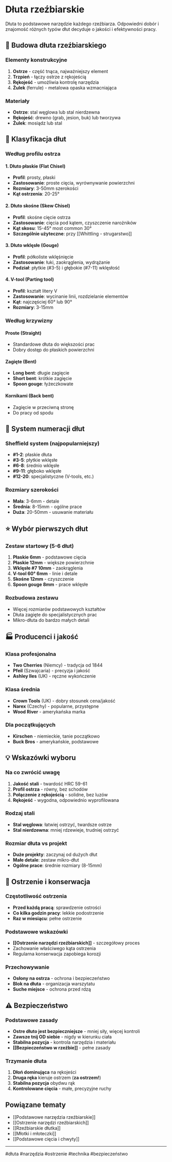 # Dłuta rzeźbiarskie

Dłuta to podstawowe narzędzie każdego rzeźbiarza. Odpowiedni dobór i znajomość różnych typów dłut decyduje o jakości i efektywności pracy.

## 🔧 Budowa dłuta rzeźbiarskiego

### Elementy konstrukcyjne
1. **Ostrze** - część tnąca, najważniejszy element
2. **Trzpień** - łączy ostrze z rękojeścią  
3. **Rękojeść** - umożliwia kontrolę narzędzia
4. **Żulek** (ferrule) - metalowa opaska wzmacniająca

### Materiały
- **Ostrze**: stal węglowa lub stal nierdzewna
- **Rękojeść**: drewno (grab, jesion, buk) lub tworzywa
- **Żulek**: mosiądz lub stal

## 📏 Klasyfikacja dłut

### Według profilu ostrza

#### 1. Dłuto płaskie (Flat Chisel)
- **Profil**: prosty, płaski
- **Zastosowanie**: proste cięcia, wyrównywanie powierzchni
- **Rozmiary**: 3-50mm szerokości
- **Kąt ostrzenia**: 20-25°

#### 2. Dłuto skośne (Skew Chisel)  
- **Profil**: skośne cięcie ostrza
- **Zastosowanie**: cięcia pod kątem, czyszczenie narożników
- **Kąt skosu**: 15-45° most common 30°
- **Szczególnie użyteczne**: przy [[Whittling - strugarstwo]]

#### 3. Dłuto wklęsłe (Gouge)
- **Profil**: półkoliste wklęśnięcie
- **Zastosowanie**: łuki, zaokrąglenia, wydrążanie
- **Podział**: płytkie (#3-5) i głębokie (#7-11) wklęsłość

#### 4. V-tool (Parting tool)
- **Profil**: kształt litery V
- **Zastosowanie**: wycinanie linii, rozdzielanie elementów
- **Kąt**: najczęściej 60° lub 90°
- **Rozmiary**: 3-15mm

### Według krzywizny

#### Proste (Straight)
- Standardowe dłuta do większości prac
- Dobry dostęp do płaskich powierzchni

#### Zagięte (Bent)
- **Long bent**: długie zagięcie
- **Short bent**: krótkie zagięcie
- **Spoon gouge**: łyżeczkowate

#### Kornikami (Back bent)
- Zagięcie w przeciwną stronę
- Do pracy od spodu

## 🔢 System numeracji dłut

### Sheffield system (najpopularniejszy)
- **#1-2**: płaskie dłuta
- **#3-5**: płytkie wklęsłe  
- **#6-8**: średnio wklęsłe
- **#9-11**: głęboko wklęsłe
- **#12-20**: specjalistyczne (V-tools, etc.)

### Rozmiary szerokości
- **Mała**: 3-6mm - detale
- **Średnia**: 8-15mm - ogólne prace
- **Duża**: 20-50mm - usuwanie materiału

## ⭐ Wybór pierwszych dłut

### Zestaw startowy (5-6 dłut)
1. **Płaskie 6mm** - podstawowe cięcia
2. **Płaskie 12mm** - większe powierzchnie  
3. **Wklęsłe #7 10mm** - zaokrąglenia
4. **V-tool 60° 6mm** - linie i detale
5. **Skośne 12mm** - czyszczenie
6. **Spoon gouge 8mm** - prace wklęsłe

### Rozbudowa zestawu
- Więcej rozmiarów podstawowych kształtów
- Dłuta zagięte do specjalistycznych prac
- Mikro-dłuta do bardzo małych detali

## 🏭 Producenci i jakość

### Klasa profesjonalna
- **Two Cherries** (Niemcy) - tradycja od 1844
- **Pfeil** (Szwajcaria) - precyzja i jakość
- **Ashley Iles** (UK) - ręczne wykończenie

### Klasa średnia  
- **Crown Tools** (UK) - dobry stosunek cena/jakość
- **Narex** (Czechy) - popularne, przystępne
- **Wood River** - amerykańska marka

### Dla początkujących
- **Kirschen** - niemieckie, tanie początkowo
- **Buck Bros** - amerykańskie, podstawowe

## 💡 Wskazówki wyboru

### Na co zwrócić uwagę
1. **Jakość stali** - twardość HRC 59-61
2. **Profil ostrza** - równy, bez schodów
3. **Połączenie z rękojeścią** - solidne, bez luzów
4. **Rękojeść** - wygodna, odpowiednio wyprofilowana

### Rodzaj stali
- **Stal węglowa**: łatwiej ostrzyć, twardsze ostrze
- **Stal nierdzewna**: mniej rdzewieje, trudniej ostrzyć

### Rozmiar dłuta vs projekt
- **Duże projekty**: zaczynaj od dużych dłut
- **Małe detale**: zestaw mikro-dłut
- **Ogólne prace**: średnie rozmiary (8-15mm)

## 🔪 Ostrzenie i konserwacja

### Częstotliwość ostrzenia
- **Przed każdą pracą**: sprawdzenie ostrości
- **Co kilka godzin pracy**: lekkie podostrzenie  
- **Raz w miesiącu**: pełne ostrzenie

### Podstawowe wskazówki
- **[[Ostrzenie narzędzi rzeźbiarskich]]** - szczegółowy proces
- Zachowanie właściwego kąta ostrzenia
- Regularna konserwacja zapobiega korozji

### Przechowywanie
- **Osłony na ostrza** - ochrona i bezpieczeństwo
- **Blok na dłuta** - organizacja warszytatu
- **Suche miejsce** - ochrona przed rdzą

## ⚠️ Bezpieczeństwo

### Podstawowe zasady
- **Ostre dłuto jest bezpieczniejsze** - mniej siły, więcej kontroli
- **Zawsze tnij OD siebie** - nigdy w kierunku ciała
- **Stabilna pozycja** - kontrola narzędzia i materiału
- **[[Bezpieczeństwo w rzeźbie]]** - pełne zasady

### Trzymanie dłuta
1. **Dłoń dominująca** na rękojeści
2. **Druga ręka** kieruje ostrzem (**za ostrzem!**)
3. **Stabilna pozycja** obydwu rąk
4. **Kontrolowane cięcia** - małe, precyzyjne ruchy

## Powiązane tematy

- [[Podstawowe narzędzia rzeźbiarskie]]
- [[Ostrzenie narzędzi rzeźbiarskich]]
- [[Rzeźbiarskie dłutka]]
- [[Młotki i młoteczki]]
- [[Podstawowe cięcia i chwyty]]

---

#dłuta #narzędzia #ostrzenie #technika #bezpieczeństwo